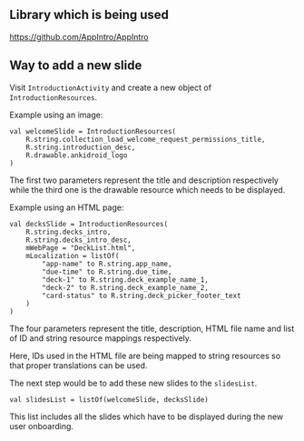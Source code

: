 ## Library which is being used

  https://github.com/AppIntro/AppIntro

## Way to add a new slide

   Visit `IntroductionActivity` and create a new object of `IntroductionResources`.

   Example using an image:
   
   ```
   val welcomeSlide = IntroductionResources(
       R.string.collection_load_welcome_request_permissions_title,
       R.string.introduction_desc,
       R.drawable.ankidroid_logo
   )
   ```

   The first two parameters represent the title and description respectively while the third one is the drawable resource which needs to be displayed.

   Example using an HTML page:
   ```
   val decksSlide = IntroductionResources(
       R.string.decks_intro,
       R.string.decks_intro_desc,
       mWebPage = "DeckList.html",
       mLocalization = listOf(
           "app-name" to R.string.app_name,
           "due-time" to R.string.due_time,
           "deck-1" to R.string.deck_example_name_1,
           "deck-2" to R.string.deck_example_name_2,
           "card-status" to R.string.deck_picker_footer_text
       )
   )
   ```

   The four parameters represent the title, description, HTML file name and list of ID and string resource mappings respectively.

   Here, IDs used in the HTML file are being mapped to string resources so that proper translations can be used.

The next step would be to add these new slides to the `slidesList`.

```
val slidesList = listOf(welcomeSlide, decksSlide)
```

This list includes all the slides which have to be displayed during the new user onboarding.